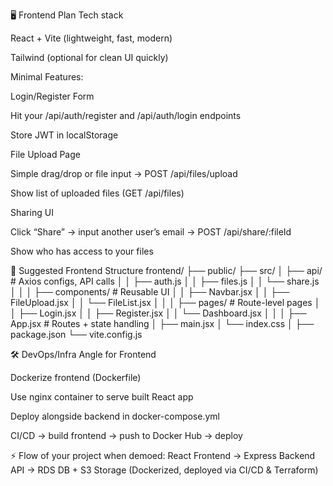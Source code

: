 🖥️ Frontend Plan
Tech stack

React + Vite (lightweight, fast, modern)

Tailwind (optional for clean UI quickly)

Minimal Features:

Login/Register Form

Hit your /api/auth/register and /api/auth/login endpoints

Store JWT in localStorage

File Upload Page

Simple drag/drop or file input → POST /api/files/upload

Show list of uploaded files (GET /api/files)

Sharing UI

Click “Share” → input another user’s email → POST /api/share/:fileId

Show who has access to your files

📂 Suggested Frontend Structure
frontend/
├── public/
├── src/
│   ├── api/                 # Axios configs, API calls
│   │   ├── auth.js
│   │   ├── files.js
│   │   └── share.js
│   │
│   ├── components/          # Reusable UI
│   │   ├── Navbar.jsx
│   │   ├── FileUpload.jsx
│   │   └── FileList.jsx
│   │
│   ├── pages/               # Route-level pages
│   │   ├── Login.jsx
│   │   ├── Register.jsx
│   │   └── Dashboard.jsx
│   │
│   ├── App.jsx              # Routes + state handling
│   ├── main.jsx
│   └── index.css
│
├── package.json
└── vite.config.js

🛠️ DevOps/Infra Angle for Frontend

Dockerize frontend (Dockerfile)

Use nginx container to serve built React app

Deploy alongside backend in docker-compose.yml

CI/CD → build frontend → push to Docker Hub → deploy


⚡ Flow of your project when demoed:
React Frontend → Express Backend API → RDS DB + S3 Storage
                 (Dockerized, deployed via CI/CD & Terraform)


